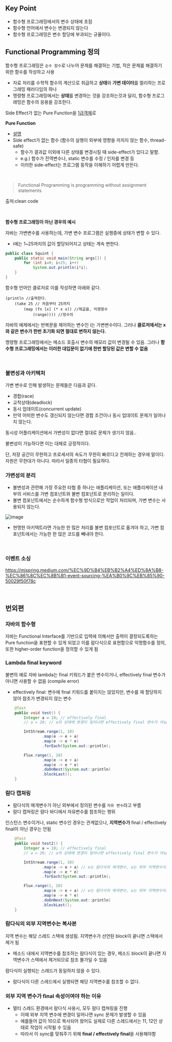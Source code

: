 ## Key Point
- 함수형 프로그래밍에서의 변수 상태에 초점
- 함수형 언어에서 변수는 변경되지 않는다
- 함수형 프로그래밍은 변수 할당에 부과되는 규율이다. 

## Functional Programming 정의 
함수형 프로그래밍은 `순수 함수`로 나누어 문제를 해결하는 기법, 작은 문제를 해결하기 위한 함수를 작성하고 사용 

- 자료 처리를 수학적 함수의 계산으로 취급하고 **상태**와 **가변 데이터**를 멀리하는 프로그래밍 패러다임의 하나
- 명령형 프로그래밍에서는 **상태**를 변경하는 것을 강조하는것과 달리, 함수형 프로그래밍은 함수의 응용을 강조한다.

Side Effect가 없는 Pure Function을 [1급객체](https://ko.wikipedia.org/wiki/%EC%9D%BC%EA%B8%89_%EA%B0%9D%EC%B2%B4)로 

**Pure Function**
- [설명](https://ko.wikipedia.org/wiki/%ED%95%A8%EC%88%98%ED%98%95_%ED%94%84%EB%A1%9C%EA%B7%B8%EB%9E%98%EB%B0%8D)
- Side effect가 없는 함수 (함수의 실행이 외부에 영향을 끼치지 않는 함수, thread-safe) 
   - 함수가 결과값 이외에 다른 상태를 변경시킬 때 side-effect가 있다고 말함.
   - e.g.) 함수가 전역변수나, static 변수를 수정 / 인자를 변경 등 
   - 이러한 side-effect는 프로그램 동작을 이해하기 어렵게 만든다. 

<br>

> Functional Programming is programming without assignment statements

출처:clean code 

<br>

**함수형 프로그래밍이 아닌 경우의 예시**

자바는 가변변수를 사용하는데, 가변 변수 프로그램은 실행중에 상태가 변할 수 있다. 
- i에는 1~25까지의 값이 할당되어지고 상태는 계속 변한다. 

```java
public class Squint {
	public static void main(String args[]) {
    	for (int i=0; i<25; i++)
        	System.out.println(i*i);
    }
}
```

함수형 언어인 클로저로 이를 작성하면 아래와 같다. 

```closure
(println //출력한다. 
	(take 25 // 처음부터 25까지
    	(map (fn [x] (* x x)) //제곱을, 익명항수 
        	(range)))) //정수의
```

자바의 예제에서는 반복문을 제어하는 변수인 i는 가변변수이다. 그러나 **클로저에서는 x와 같은 변수가 한번 초기화 되면 절대로 변하지 않는다.**

명령형 프로그래밍에서는 메소드 호출시 변수의 메모리 값이 변경될 수 있음. 그러나 **함수형 프로그래밍에서는 이러한 대입문이 없기에 한번 할당된 값은 변할 수 없음**

<br>

### 불변성과 아키텍처 
가변 변수로 인해 발생하는 문제들은 다음과 같다.

- 경합(race)
- 교착상태(deadlock)
- 동시 업데이트(concurrent update)
- 만약 어떠한 변수도 갱신되지 않는다면 경합 조건이나 동시 업데이트 문제가 일어나지 않는다.

동시성 어플리케이션에서 가변성이 없다면 절대로 문제가 생기지 않음.. 

불변성이 가능하다면 이는 대체로 긍정적이다.

단, 저장 공간이 무한하고 프로세서의 속도가 무한히 빠르다고 전제하는 경우에 말이다.
자원은 무한대가 아니다. 따라서 일종의 타협이 필요하다.

### 가변성의 분리 
- 불변성과 관련해 가장 주요한 타협 중 하나는 애플리케이션, 또는 애플리케이션 내부의 서비스를 가변 컴포넌트와 불변 컴포넌트로 분리하는 일이다.
- 불변 컴포넌트에서는 순수하게 함수형 방식으로만 작업이 처리되며, 가변 변수는 사용되지 않는다.

![image](https://user-images.githubusercontent.com/20153890/119259491-8bbbcb80-bc09-11eb-8f6a-b1595ebdaca8.png)

- 현명한 아키텍트라면 가능한 한 많은 처리를 불변 컴포넌트로 옮겨야 하고, 가변 컴포넌트에서는 가능한 한 많은 코드를 빼내야 한다.

<br>

### 이벤트 소싱 
https://mjspring.medium.com/%EC%9D%B4%EB%B2%A4%ED%8A%B8-%EC%86%8C%EC%8B%B1-event-sourcing-%EA%B0%9C%EB%85%90-50029f50f78c

<br>

## 번외편 

### 자바의 함수형 
자바는 Functional Interface를 기반으로 입력에 의해서만 출력이 결정되도록하는 Pure function을 표현할 수 있게 되었고
이를 람다식으로 표현함으로 익명함수를 정의, 또한 higher-order function을 정의할 수 있게 됨 

### Lambda final keyword 
불변의 예로 자바 lambda는 final 키워드가 붙은 변수이거나, effectively final 변수가 아니면 사용할 수 없음 (compile error) 

- effectively final: 변수에 final 키워드를 붙이지는 않았지만, 변수를 재 할당하지 않아 참조가 변경되지 않는 변수 

```java
	@Test
	public void test() {
		Integer a = 10; // effectively final
		// a = 20; // a의 상태에 변경이 일어나면 effectively final 변수가 아님. 

		IntStream.range(1, 10)
				.map(e -> e + a)
				.map(e -> e * e)
				.forEach(System.out::println);

		Flux.range(1, 10)
				.map(e -> e + a)
				.map(e -> e * e)
				.doOnNext(System.out::println)
				.blockLast();
	}
```

### 람다 캡쳐링 
- 람다식의 매개변수가 아닌 외부에서 정의된 변수를 `자유 변수`라고 부름
- 람다 캡쳐링은 람다 바디에서 자유변수를 참조하는 행위 

인스턴스 변수이거나, static 변수인 경우는 관계없으나, **지역변수가** final / effectively final이 아닌 경우는 안됨 

```java
	@Test
	public void test2() {
		Integer a = 10; // effectively final
		// a = 20; // a의 상태에 변경이 일어나면 effectively final 변수가 아님. 

		IntStream.range(1, 10)
				.map(e -> e + a) // e는 람다식의 매개변수, a는 외부 지역변수이므로 `자유변수`
				.map(e -> e * e)
				.forEach(System.out::println);

		Flux.range(1, 10)
				.map(e -> e + a) // e는 람다식의 매개변수, a는 외부 지역변수이므로 `자유변수`
				.map(e -> e * e)
				.doOnNext(System.out::println)
				.blockLast();
	}
```

### 람다식의 외부 지역변수는 복사본
지역 변수는 해당 스레드 스택에 생성됨. 지역변수가 선언된 block이 끝나면 스택에서 제거 됨
   - 메소드 내에서 지역변수를 참조하는 람다식이 있는 경우, 메소드 block이 끝나면 지역변수가 스택에서 제거되므로 참조 불가일 수 있음 

람다식이 실행되는 스레드가 동일하지 않을 수 있다. 
   - 람다식이 다른 스레드에서 실행되면 해당 지역변수를 참조할 수 없다. 
   
### 외부 지역 변수가 final 속성이여야 하는 이유
- 멀티 스레드 환경에서 람다식 사용시, 모두 람다 캡쳐링을 진행 
   - 이때 외부 지역 변수에 변경이 일어나면 sync 문제가 발생할 수 있음 
   - 예를들어 값이 10으로 복사되어 왔어도 실제로 다른 스레드에서는 11, 12인 상태로 작업이 시작될 수 있음
   - 따라서 이 sync를 맞춰주기 위해 **final / effectively final**을 사용해야함 
